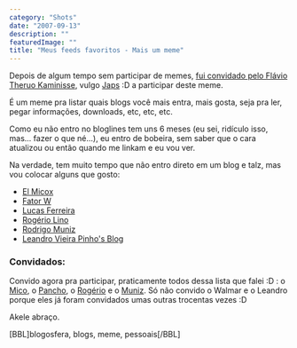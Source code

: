 ```yaml
---
category: "Shots"
date: "2007-09-13"
description: ""
featuredImage: ""
title: "Meus feeds favoritos - Mais um meme"
---
```


Depois de algum tempo sem participar de memes, [fui convidado pelo Flávio Theruo Kaminisse](http://www.japs.etc.br/2007/09/meus-feeds-favoritos/), vulgo [Japs](http://www.japs.etc.br/) :D a participar deste meme.

É um meme pra listar quais blogs você mais entra, mais gosta, seja pra ler, pegar informações, downloads, etc, etc, etc.

Como eu não entro no bloglines tem uns 6 meses (eu sei, ridículo isso, mas... fazer o que né...), eu entro de bobeira, sem saber que o cara atualizou ou então quando me linkam e eu vou ver.

Na verdade, tem muito tempo que não entro direto em um blog e talz, mas vou colocar alguns que gosto:

- [El Micox](http://elmicox.blogspot.com/)
- [Fator W](http://fatorw.com/)
- [Lucas Ferreira](http://blog.lucasferreira.com/)
- [Rogério Lino](http://rogeriolino.wordpress.com/)
- [Rodrigo Muniz](http://rodrigomuniz.com/)
- [Leandro Vieira Pinho's Blog](http://leandro.w3invent.com.br/)

### Convidados:

Convido agora pra participar, praticamente todos dessa lista que falei :D : o [Mico](http://elmicox.blogspot.com/), o [Pancho](http://blog.lucasferreira.com/), o [Rogério](http://rogeriolino.wordpress.com/) e o [Muniz](http://rodrigomuniz.com/). Só não convido o Walmar e o Leandro porque eles já foram convidados umas outras trocentas vezes :D

Akele abraço.

\[BBL\]blogosfera, blogs, meme, pessoais\[/BBL\]
